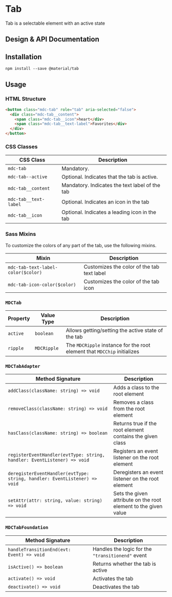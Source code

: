 <!--docs:
title: "Tab"
layout: detail
section: components
excerpt: "Tab is a selectable element with an active state"
iconId: tab
path: /catalog/tab/
-->

# Tab

<!--<div class="article__asset">
  <a class="article__asset-link"
     href="https://material-components-web.appspot.com/tab.html">
    <img src="{{ site.rootpath }}/images/mdc_web_screenshots/tab.png" width="363" alt="Tab screenshot">
  </a>
</div>-->

Tab is a selectable element with an active state

## Design & API Documentation

<!--
<ul class="icon-list">
  <li class="icon-list-item icon-list-item--spec">
    <a href="https://material.io/guidelines/components/chips.html">Material Design guidelines: Chips</a>
  </li>
  <li class="icon-list-item icon-list-item--link">
    <a href="https://material-components-web.appspot.com/chips.html">Demo</a>
  </li>
</ul>
-->

## Installation
```
npm install --save @material/tab
```

## Usage

### HTML Structure

```html
<button class="mdc-tab" role="tab" aria-selected="false">
  <div class="mdc-tab__content">
    <span class="mdc-tab__icon">heart</div>
    <span class="mdc-tab__text-label">Favorites</div>
  </div>
</button>
```

### CSS Classes

CSS Class | Description
--- | ---
`mdc-tab` | Mandatory.
`mdc-tab--active` | Optional. Indicates that the tab is active.
`mdc-tab__content` | Mandatory. Indicates the text label of the tab
`mdc-tab__text-label` | Optional. Indicates an icon in the tab
`mdc-tab__icon` | Optional. Indicates a leading icon in the tab

### Sass Mixins

To customize the colors of any part of the tab, use the following mixins. 

Mixin | Description
--- | ---
`mdc-tab-text-label-color($color)` | Customizes the color of the tab text label
`mdc-tab-icon-color($color)` | Customizes the color of the tab icon

### `MDCTab`

Property | Value Type | Description
--- | --- | ---
`active` | `boolean` | Allows getting/setting the active state of the tab
`ripple` | `MDCRipple` | The `MDCRipple` instance for the root element that `MDCChip` initializes

### `MDCTabAdapter`

Method Signature | Description
--- | ---
`addClass(className: string) => void` | Adds a class to the root element
`removeClass(className: string) => void` | Removes a class from the root element
`hasClass(className: string) => boolean` | Returns true if the root element contains the given class
`registerEventHandler(evtType: string, handler: EventListener) => void` | Registers an event listener on the root element
`deregisterEventHandler(evtType: string, handler: EventListener) => void` | Deregisters an event listener on the root element
`setAttr(attr: string, value: string) => void` | Sets the given attribute on the root element to the given value

### `MDCTabFoundation`

Method Signature | Description
--- | ---
`handleTransitionEnd(evt: Event) => void` | Handles the logic for the `"transitionend"` event
`isActive() => boolean` | Returns whether the tab is active
`activate() => void` | Activates the tab
`deactivate() => void` | Deactivates the tab
